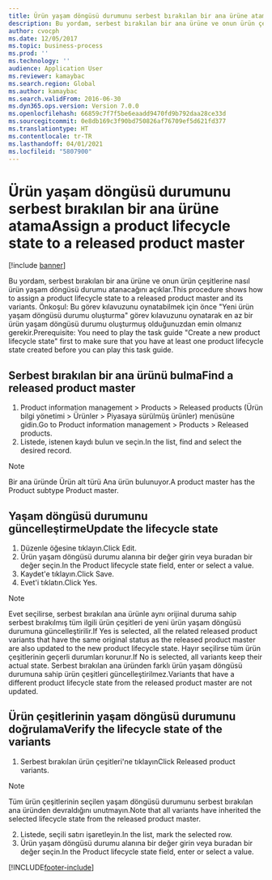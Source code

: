 ```yaml
---
title: Ürün yaşam döngüsü durumunu serbest bırakılan bir ana ürüne atama
description: Bu yordam, serbest bırakılan bir ana ürüne ve onun ürün çeşitlerine nasıl ürün yaşam döngüsü durumu atanacağını açıklar.
author: cvocph
ms.date: 12/05/2017
ms.topic: business-process
ms.prod: ''
ms.technology: ''
audience: Application User
ms.reviewer: kamaybac
ms.search.region: Global
ms.author: kamaybac
ms.search.validFrom: 2016-06-30
ms.dyn365.ops.version: Version 7.0.0
ms.openlocfilehash: 66859c7f7f5be6eaadd9470fd9b792daa28ce33d
ms.sourcegitcommit: 0e8db169c3f90bd750826af76709ef5d621fd377
ms.translationtype: HT
ms.contentlocale: tr-TR
ms.lasthandoff: 04/01/2021
ms.locfileid: "5807900"
---
```

# <a name="assign-a-product-lifecycle-state-to-a-released-product-master"></a><span data-ttu-id="e8b3a-103">Ürün yaşam döngüsü durumunu serbest bırakılan bir ana ürüne atama</span><span class="sxs-lookup"><span data-stu-id="e8b3a-103">Assign a product lifecycle state to a released product master</span></span>

[!include [banner](../../includes/banner.md)]

<span data-ttu-id="e8b3a-104">Bu yordam, serbest bırakılan bir ana ürüne ve onun ürün çeşitlerine nasıl ürün yaşam döngüsü durumu atanacağını açıklar.</span><span class="sxs-lookup"><span data-stu-id="e8b3a-104">This procedure shows how to assign a product lifecycle state to a released product master and its variants.</span></span> <span data-ttu-id="e8b3a-105">Önkoşul: Bu görev kılavuzunu oynatabilmek için önce "Yeni ürün yaşam döngüsü durumu oluşturma" görev kılavuzunu oynatarak en az bir ürün yaşam döngüsü durumu oluşturmuş olduğunuzdan emin olmanız gerekir.</span><span class="sxs-lookup"><span data-stu-id="e8b3a-105">Prerequisite: You need to play the task guide "Create a new product lifecycle state" first to make sure that you have at least one product lifecycle state created before you can play this task guide.</span></span>


## <a name="find-a-released-product-master"></a><span data-ttu-id="e8b3a-106">Serbest bırakılan bir ana ürünü bulma</span><span class="sxs-lookup"><span data-stu-id="e8b3a-106">Find a released product master</span></span>
1. <span data-ttu-id="e8b3a-107">Product information management > Products > Released products (Ürün bilgi yönetimi > Ürünler > Piyasaya sürülmüş ürünler) menüsüne gidin.</span><span class="sxs-lookup"><span data-stu-id="e8b3a-107">Go to Product information management > Products > Released products.</span></span>
2. <span data-ttu-id="e8b3a-108">Listede, istenen kaydı bulun ve seçin.</span><span class="sxs-lookup"><span data-stu-id="e8b3a-108">In the list, find and select the desired record.</span></span>

> [!NOTE]
> <span data-ttu-id="e8b3a-109">Bir ana üründe Ürün alt türü Ana ürün bulunuyor.</span><span class="sxs-lookup"><span data-stu-id="e8b3a-109">A product master has the Product subtype Product master.</span></span>  

## <a name="update-the-lifecycle-state"></a><span data-ttu-id="e8b3a-110">Yaşam döngüsü durumunu güncelleştirme</span><span class="sxs-lookup"><span data-stu-id="e8b3a-110">Update the lifecycle state</span></span>
1. <span data-ttu-id="e8b3a-111">Düzenle öğesine tıklayın.</span><span class="sxs-lookup"><span data-stu-id="e8b3a-111">Click Edit.</span></span>
2. <span data-ttu-id="e8b3a-112">Ürün yaşam döngüsü durumu alanına bir değer girin veya buradan bir değer seçin.</span><span class="sxs-lookup"><span data-stu-id="e8b3a-112">In the Product lifecycle state field, enter or select a value.</span></span>
3. <span data-ttu-id="e8b3a-113">Kaydet'e tıklayın.</span><span class="sxs-lookup"><span data-stu-id="e8b3a-113">Click Save.</span></span>
4. <span data-ttu-id="e8b3a-114">Evet'i tıklatın.</span><span class="sxs-lookup"><span data-stu-id="e8b3a-114">Click Yes.</span></span>

> [!NOTE]
> <span data-ttu-id="e8b3a-115">Evet seçilirse, serbest bırakılan ana ürünle aynı orijinal duruma sahip serbest bırakılmış tüm ilgili ürün çeşitleri de yeni ürün yaşam döngüsü durumuna güncelleştirilir.</span><span class="sxs-lookup"><span data-stu-id="e8b3a-115">If Yes is selected, all the related released product variants that have the same original status as the released product master are also updated to the new product lifecycle state.</span></span> <span data-ttu-id="e8b3a-116">Hayır seçilirse tüm ürün çeşitlerinin geçerli durumları korunur.</span><span class="sxs-lookup"><span data-stu-id="e8b3a-116">If No is selected, all variants keep their actual state.</span></span> <span data-ttu-id="e8b3a-117">Serbest bırakılan ana üründen farklı ürün yaşam döngüsü durumuna sahip ürün çeşitleri güncelleştirilmez.</span><span class="sxs-lookup"><span data-stu-id="e8b3a-117">Variants that have a different product lifecycle state from the released product master are not updated.</span></span>  

## <a name="verify-the-lifecycle-state-of-the-variants"></a><span data-ttu-id="e8b3a-118">Ürün çeşitlerinin yaşam döngüsü durumunu doğrulama</span><span class="sxs-lookup"><span data-stu-id="e8b3a-118">Verify the lifecycle state of the variants</span></span>
1. <span data-ttu-id="e8b3a-119">Serbest bırakılan ürün çeşitleri'ne tıklayın</span><span class="sxs-lookup"><span data-stu-id="e8b3a-119">Click Released product variants.</span></span>

> [!NOTE]
> <span data-ttu-id="e8b3a-120">Tüm ürün çeşitlerinin seçilen yaşam döngüsü durumunu serbest bırakılan ana üründen devraldığını unutmayın.</span><span class="sxs-lookup"><span data-stu-id="e8b3a-120">Note that all variants have inherited the selected lifecycle state from the released product master.</span></span>  

2. <span data-ttu-id="e8b3a-121">Listede, seçili satırı işaretleyin.</span><span class="sxs-lookup"><span data-stu-id="e8b3a-121">In the list, mark the selected row.</span></span>
3. <span data-ttu-id="e8b3a-122">Ürün yaşam döngüsü durumu alanına bir değer girin veya buradan bir değer seçin.</span><span class="sxs-lookup"><span data-stu-id="e8b3a-122">In the Product lifecycle state field, enter or select a value.</span></span>



[!INCLUDE[footer-include](../../../includes/footer-banner.md)]